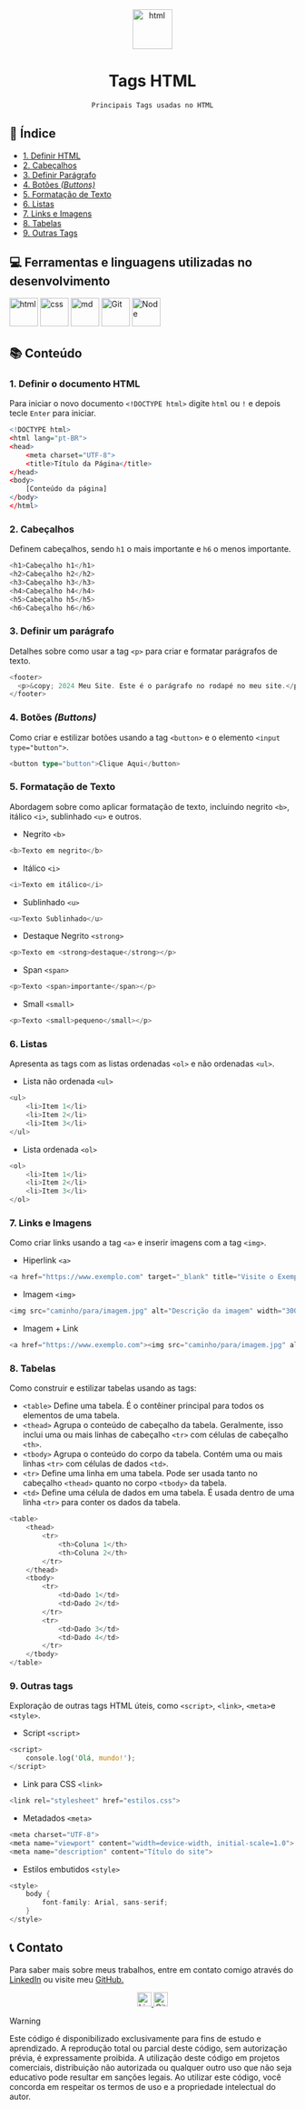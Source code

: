 
<div align="center">
<a href="https://felipe0424.github.io/PortfolioDev/HTML/index.html"><img src="https://github.com/user-attachments/assets/b0cd55d7-f6f0-4cf9-a90d-db45c1832215" alt="html" width="70" align="center"></a>

# **Tags HTML**
```rust
Principais Tags usadas no HTML
```
</div>

## :bookmark_tabs:	Índice
* [1. Definir HTML](#1-definir-o-documento-html)
* [2. Cabeçalhos](#2-cabeçalhos)
* [3. Definir Parágrafo](#3-definir-um-parágrafo)
* [4. Botões *(Buttons)*](#4-botões-buttons)
* [5. Formatação de Texto](#5-formatação-de-texto)
* [6. Listas](#6-listas)
* [7. Links e Imagens](#7-links-e-imagens)
* [8. Tabelas](#8-tabelas)
* [9. Outras Tags](#9-outras-tags)

## :computer:	Ferramentas e linguagens utilizadas no desenvolvimento
<div align="auto">
    <a href="https://felipe0424.github.io/PortfolioDev/HTML/index.html"><img src="https://github.com/user-attachments/assets/b0cd55d7-f6f0-4cf9-a90d-db45c1832215" alt="html" width="50"></a>
    <a href="https://felipe0424.github.io/PortfolioDev/HTML/index.html"><img src="https://github.com/user-attachments/assets/6bcb928a-c5f9-4030-9258-3cacee37f553" alt="css" width="50"></a>
    <a href="https://felipe0424.github.io/PortfolioDev/HTML/index.html"><img src="https://github.com/user-attachments/assets/64486d67-8973-4b62-bdfc-212cf9f16709" alt="md" width="50"></a>
    <a href="https://felipe0424.github.io/PortfolioDev/HTML/index.html"><img src="https://github.com/user-attachments/assets/d3813ef4-1409-40c9-9bfb-6e988f79b2c8" alt="Git" width="50"></a>
    <a href="https://felipe0424.github.io/PortfolioDev/HTML/index.html"><img src="https://github.com/user-attachments/assets/b03adba8-e155-4555-8737-2afaf449620d" alt="Node" width="50"></a>
</div>

## :books:	Conteúdo

### 1. Definir o documento HTML
Para iniciar o novo documento `<!DOCTYPE html>` digite `html` ou `!` e depois tecle `Enter` para iniciar.
 
```r
<!DOCTYPE html>
<html lang="pt-BR">
<head>
    <meta charset="UTF-8">
    <title>Título da Página</title>
</head>
<body>
    [Conteúdo da página]
</body>
</html>
```

### 2. Cabeçalhos
Definem cabeçalhos, sendo `h1` o mais importante e `h6` o menos importante.

```rust
<h1>Cabeçalho h1</h1>
<h2>Cabeçalho h2</h2>
<h3>Cabeçalho h3</h3>
<h4>Cabeçalho h4</h4>
<h5>Cabeçalho h5</h5>
<h6>Cabeçalho h6</h6>
```

### 3. Definir um parágrafo
Detalhes sobre como usar a tag `<p>` para criar e formatar parágrafos de texto.
```rust
<footer>
  <p>&copy; 2024 Meu Site. Este é o parágrafo no rodapé no meu site.</p>
</footer>
```

### 4. Botões *(Buttons)*
Como criar e estilizar botões usando a tag `<button>` e o elemento `<input type="button">`.
```rust
<button type="button">Clique Aqui</button>
```

### 5. Formatação de Texto
Abordagem sobre como aplicar formatação de texto, incluindo negrito `<b>`, itálico `<i>`, sublinhado `<u>` e outros.
* Negrito `<b>`
```rust
<b>Texto em negrito</b>
```
* Itálico `<i>`
```rust
<i>Texto em itálico</i>
```
* Sublinhado `<u>`
```rust
<u>Texto Sublinhado</u>
```
* Destaque Negrito `<strong>`
```rust
<p>Texto em <strong>destaque</strong></p>
```
* Span `<span>`
```rust
<p>Texto <span>importante</span></p>
```
* Small `<small>`
```rust
<p>Texto <small>pequeno</small></p>
```

### 6. Listas
Apresenta as tags com as listas ordenadas `<ol>` e não ordenadas `<ul>`.
* Lista não ordenada `<ul>`

```rust
<ul>
    <li>Item 1</li>
    <li>Item 2</li>
    <li>Item 3</li>
</ul>
```
* Lista ordenada `<ol>`
```rust
<ol>
    <li>Item 1</li>
    <li>Item 2</li>
    <li>Item 3</li>
</ol>
```

### 7. Links e Imagens
Como criar links usando a tag `<a>` e inserir imagens com a tag `<img>`.

* Hiperlink `<a>`
```rust
<a href="https://www.exemplo.com" target="_blank" title="Visite o Exemplo">Clique Aqui</a>
```
* Imagem `<img>`
```rust
<img src="caminho/para/imagem.jpg" alt="Descrição da imagem" width="300" height="200">
```
* Imagem + Link
```rust
<a href="https://www.exemplo.com"><img src="caminho/para/imagem.jpg" alt="Descrição da imagem" width="300" height="200"></a>
```

### 8. Tabelas
Como construir e estilizar tabelas usando as tags:

- `<table>` Define uma tabela. É o contêiner principal para todos os elementos de uma tabela.
- `<thead>` Agrupa o conteúdo de cabeçalho da tabela. Geralmente, isso inclui uma ou mais linhas de cabeçalho `<tr>` com células de cabeçalho `<th>`.
- `<tbody>` Agrupa o conteúdo do corpo da tabela. Contém uma ou mais linhas `<tr>` com células de dados `<td>`.
- `<tr>` Define uma linha em uma tabela. Pode ser usada tanto no cabeçalho `<thead>` quanto no corpo `<tbody>` da tabela.
- `<td>` Define uma célula de dados em uma tabela. É usada dentro de uma linha `<tr>` para conter os dados da tabela.

```rust
<table>
    <thead>
        <tr>
            <th>Coluna 1</th>
            <th>Coluna 2</th>
        </tr>
    </thead>
    <tbody>
        <tr>
            <td>Dado 1</td>
            <td>Dado 2</td>
        </tr>
        <tr>
            <td>Dado 3</td>
            <td>Dado 4</td>
        </tr>
    </tbody>
</table>
```

### 9. Outras tags
Exploração de outras tags HTML úteis, como `<script>`, `<link>`, `<meta>`e `<style>`.

* Script `<script>`
```rust
<script>
    console.log('Olá, mundo!');
</script>
```
* Link para CSS `<link>`
```rust
<link rel="stylesheet" href="estilos.css">
```
* Metadados `<meta>`
```rust
<meta charset="UTF-8">
<meta name="viewport" content="width=device-width, initial-scale=1.0">
<meta name="description" content="Título do site">
```
* Estilos embutidos `<style>`
```rust
<style>
    body {
        font-family: Arial, sans-serif;
    }
</style>
```
## :telephone_receiver:	Contato
Para saber mais sobre meus trabalhos, entre em contato comigo através do <a href="https://www.linkedin.com/in/jfeliperamos/">LinkedIn</a> ou visite meu <a href="https://felipe0424.github.io/PortfolioDev/HTML/index.html">GitHub.</a> 

<div align=center>
    <a href="https://www.linkedin.com/in/jfeliperamos/">
        <img src="https://github.com/user-attachments/assets/0350e54a-100e-4273-aa51-81aa9fce3d79" alt="LinkedIn" width="25">
    </a> 
    <a href="https://felipe0424.github.io/PortfolioDev/HTML/index.html">
        <img src="https://github.com/user-attachments/assets/3fda6271-fd40-4485-bb7c-60b927b9feae" alt="GitHub" width="25">
    </a>
</div>


> [!WARNING]
> Este código é disponibilizado exclusivamente para fins de estudo e aprendizado. A reprodução total ou parcial deste código, sem autorização prévia, é expressamente proibida. A utilização deste código em projetos comerciais, distribuição não autorizada ou qualquer outro uso que não seja educativo pode resultar em sanções legais. Ao utilizar este código, você concorda em respeitar os termos de uso e a propriedade intelectual do autor.